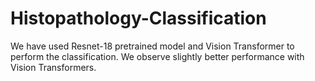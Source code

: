 # Histopathology-Classification

We have used Resnet-18 pretrained model and Vision Transformer to perform the classification. We observe slightly better performance with Vision Transformers.
